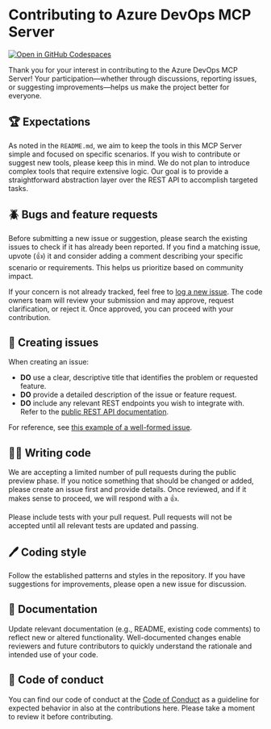 # Contributing to Azure DevOps MCP Server

[![Open in GitHub Codespaces](https://github.com/codespaces/badge.svg)](https://codespaces.new/microsoft/azure-devops-mcp)

Thank you for your interest in contributing to the Azure DevOps MCP Server! Your participation—whether through discussions, reporting issues, or suggesting improvements—helps us make the project better for everyone.

## 🏆 Expectations

As noted in the `README.md`, we aim to keep the tools in this MCP Server simple and focused on specific scenarios. If you wish to contribute or suggest new tools, please keep this in mind. We do not plan to introduce complex tools that require extensive logic. Our goal is to provide a straightforward abstraction layer over the REST API to accomplish targeted tasks.

## 🪲 Bugs and feature requests

Before submitting a new issue or suggestion, please search the existing issues to check if it has already been reported. If you find a matching issue, upvote (👍) it and consider adding a comment describing your specific scenario or requirements. This helps us prioritize based on community impact.

If your concern is not already tracked, feel free to [log a new issue](https://github.com/microsoft/azure-devops-mcp/issues). The code owners team will review your submission and may approve, request clarification, or reject it. Once approved, you can proceed with your contribution.

## 📝 Creating issues

When creating an issue:

- **DO** use a clear, descriptive title that identifies the problem or requested feature.
- **DO** provide a detailed description of the issue or feature request.
- **DO** include any relevant REST endpoints you wish to integrate with. Refer to the [public REST API documentation](https://learn.microsoft.com/en-us/rest/api/azure/devops).

For reference, see [this example of a well-formed issue]({repo}/_issues/41).

## 👩‍💻 Writing code

We are accepting a limited number of pull requests during the public preview phase. If you notice something that should be changed or added, please create an issue first and provide details. Once reviewed, and if it makes sense to proceed, we will respond with a 👍.

Please include tests with your pull request. Pull requests will not be accepted until all relevant tests are updated and passing.

## 🖊️ Coding style

Follow the established patterns and styles in the repository. If you have suggestions for improvements, please open a new issue for discussion.

## 📑 Documentation

Update relevant documentation (e.g., README, existing code comments) to reflect new or altered functionality. Well-documented changes enable reviewers and future contributors to quickly understand the rationale and intended use of your code.

## 🤝 Code of conduct

You can find our code of conduct at the [Code of Conduct](./CODE_OF_CONDUCT.md) as a guideline for expected behavior in also at the contributions here. Please take a moment to review it before contributing.
